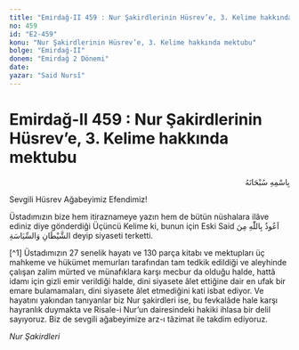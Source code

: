 ```yaml
---
title: "Emirdağ-II 459 : Nur Şakirdlerinin Hüsrev’e, 3. Kelime hakkında mektubu"
no: 459
id: "E2-459"
konu: "Nur Şakirdlerinin Hüsrev’e, 3. Kelime hakkında mektubu"
bolge: "Emirdağ-II"
donem: "Emirdağ 2 Dönemi"
date: 
yazar: "Said Nursî"
---
```


# Emirdağ-II 459 : Nur Şakirdlerinin Hüsrev’e, 3. Kelime hakkında mektubu

<p class="arabic" dir="rtl" title="Meal: “Her türlü noksan sıfatlardan yüce olan Allah’ın adıyla.”">بِاسْمِهِ سُبْحَانَهُ</p>

Sevgili Hüsrev Ağabeyimiz Efendimiz!

Üstadımızın bize hem itiraznameye yazın hem de bütün nüshalara ilâve ediniz diye gönderdiği Üçüncü Kelime ki, bunun için Eski Said <span class="arabic" dir="rtl" title="Meal: “Şeytandan ve siyasetten Allah’a sığınırım.”">اَعُوذُ بِاللّٰهِ مِنَ الشَّيْطَانِ وَالسِّيَاسَةِ</span> deyip siyaseti terketti.

[^1] Üstadımızın 27 senelik hayatı ve 130 parça kitabı ve mektupları üç mahkeme ve hükümet memurları tarafından tam tedkik edildiği ve aleyhinde çalışan zalim mürted ve münafıklara karşı mecbur da olduğu halde, hattâ idamı için gizli emir verildiği halde, dini siyasete âlet ettiğine dair en ufak bir emare bulamamaları, dini siyasete âlet etmediğini kati isbat ediyor. Ve hayatını yakından tanıyanlar biz Nur şakirdleri ise, bu fevkalâde hale karşı hayranlık duymakta ve Risale-i Nur’un dairesindeki hakiki ihlasa bir delil sayıyoruz. Biz de sevgili ağabeyimize arz-ı tâzimat ile takdim ediyoruz.

*Nur Şakirdleri*
